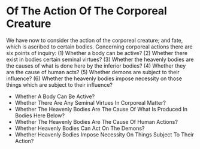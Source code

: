 # Of The Action Of The Corporeal Creature

We have now to consider the action of the corporeal creature; and fate, which is ascribed to certain bodies. Concerning corporeal actions there are six points of inquiry:
(1) Whether a body can be active?
(2) Whether there exist in bodies certain seminal virtues?
(3) Whether the heavenly bodies are the causes of what is done here by the inferior bodies?
(4) Whether they are the cause of human acts?
(5) Whether demons are subject to their influence?
(6) Whether the heavenly bodies impose necessity on those things which are subject to their influence?

* Whether A Body Can Be Active?
* Whether There Are Any Seminal Virtues In Corporeal Matter?
* Whether The Heavenly Bodies Are The Cause Of What Is Produced In Bodies Here Below?
* Whether The Heavenly Bodies Are The Cause Of Human Actions?
* Whether Heavenly Bodies Can Act On The Demons?
* Whether Heavenly Bodies Impose Necessity On Things Subject To Their Action?